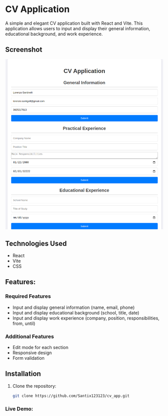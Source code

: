 # CV Application

A simple and elegant CV application built with React and Vite. This application allows users to input and display their general information, educational background, and work experience.

## Screenshot
![CV Application Screenshot](./CV-Application.png)

## Technologies Used
- React
- Vite
- CSS

## Features:
### Required Features
- Input and display general information (name, email, phone)
- Input and display educational background (school, title, date)
- Input and display work experience (company, position, responsibilities, from, until)

### Additional Features
- Edit mode for each section
- Responsive design
- Form validation

## Installation
1. Clone the repository:
   ```sh
   git clone https://github.com/Santix123123/cv_app.git

### Live Demo:
